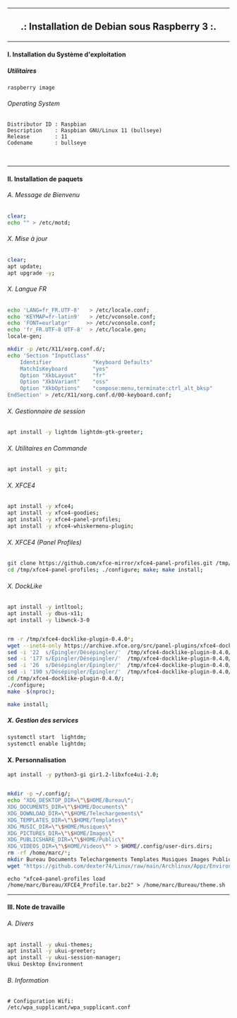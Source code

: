 ------------------------------------------------------------------------------------------------------------------------------------------------

## <p align='center'> .: Installation de Debian sous Raspberry 3 :. </p>

------------------------------------------------------------------------------------------------------------------------------------------------

#### I. Installation du Système d'exploitation
##### Utilitaires
```
raspberry image
```

###### Operating System
```
Distributor ID : Raspbian
Description    : Raspbian GNU/Linux 11 (bullseye)
Release        : 11
Codename       : bullseye
```

<br />

------------------------------------------------------------------------------------------------------------------------------------------------
#### II. Installation de paquets
###### A. Message de Bienvenu
```bash
clear;
echo "" > /etc/motd;
```
###### X. Mise à jour
```bash
clear;
apt update;
apt upgrade -y;
```

###### X. Langue FR
```bash
echo 'LANG=fr_FR.UTF-8'   > /etc/locale.conf;
echo 'KEYMAP=fr-latin9'   > /etc/vconsole.conf;
echo 'FONT=eurlatgr'     >> /etc/vconsole.conf;
echo 'fr_FR.UTF-8 UTF-8'  > /etc/locale.gen;
locale-gen;

mkdir -p /etc/X11/xorg.conf.d/;
echo 'Section "InputClass"
    Identifier             "Keyboard Defaults"
    MatchIsKeyboard        "yes"
    Option "XkbLayout"     "fr"
    Option "XkbVariant"    "oss"
    Option "XkbOptions"    "compose:menu,terminate:ctrl_alt_bksp"
EndSection' > /etc/X11/xorg.conf.d/00-keyboard.conf;
```

###### X. Gestionnaire de session
```bash
apt install -y lightdm lightdm-gtk-greeter;
```


###### X. Utilitaires en Commande
```bash
apt install -y git;
```

###### X. XFCE4
```bash
apt install -y xfce4;
apt install -y xfce4-goodies;
apt install -y xfce4-panel-profiles;
apt install -y xfce4-whiskermenu-plugin;
```

###### X. XFCE4 (Panel Profiles)
```bash
git clone https://github.com/xfce-mirror/xfce4-panel-profiles.git /tmp/xfce4-panel-profiles;
cd /tmp/xfce4-panel-profiles; ./configure; make; make install;
```

###### X. DockLike
```bash
apt install -y intltool;
apt install -y dbus-x11;
apt install -y libwnck-3-0


rm -r /tmp/xfce4-docklike-plugin-0.4.0*;
wget --inet4-only https://archive.xfce.org/src/panel-plugins/xfce4-docklike-plugin/0.4/xfce4-docklike-plugin-0.4.0.tar.bz2 -O /tmp/xfce4-docklike-plugin-0.4.0.tar.bz2 && tar xf /tmp/xfce4-docklike-plugin-0.4.0.tar.bz2 -C /tmp;
sed -i '22  s/Épingler/Désépingler/'  /tmp/xfce4-docklike-plugin-0.4.0/po/fr.po;
sed -i '177 s/Épingler/Désépingler/'  /tmp/xfce4-docklike-plugin-0.4.0/po/fr.po;
sed -i '26  s/Désépingler/Épingler/'  /tmp/xfce4-docklike-plugin-0.4.0/po/fr.po;
sed -i '190 s/Désépingler/Épingler/'  /tmp/xfce4-docklike-plugin-0.4.0/po/fr.po;
cd /tmp/xfce4-docklike-plugin-0.4.0/;
./configure;
make -$(nproc);

make install;
```

##### X. Gestion des services
```bash
systemctl start  lightdm;
systemctl enable lightdm;
```

#### X. Personnalisation
```bash
apt install -y python3-gi gir1.2-libxfce4ui-2.0;


mkdir -p ~/.config/;
echo "XDG_DESKTOP_DIR=\"\$HOME/Bureau\";
XDG_DOCUMENTS_DIR=\"\$HOME/Documents\"
XDG_DOWNLOAD_DIR=\"\$HOME/Telechargements\"
XDG_TEMPLATES_DIR=\"\$HOME/Templates\"
XDG_MUSIC_DIR=\"\$HOME/Musiques\"
XDG_PICTURES_DIR=\"\$HOME/Images\"
XDG_PUBLICSHARE_DIR=\"\$HOME/Public\"
XDG_VIDEOS_DIR=\"\$HOME/Videos\"" > $HOME/.config/user-dirs.dirs;
rm -rf /home/marc/*;
mkdir Bureau Documents Telechargements Templates Musiques Images Public Videos;
wget "https://github.com/dexter74/Linux/raw/main/Archlinux/Appz/Environnements_Graphique/XFCE4_Profile.tar.bz2" -O /home/marc/Bureau/XFCE4_Profile.tar.bz2
```

```
echo "xfce4-panel-profiles load /home/marc/Bureau/XFCE4_Profile.tar.bz2" > /home/marc/Bureau/theme.sh
```

------------------------------------------------------------------------------------------------------------------------------------------------
#### III. Note de travaille
###### A. Divers
```bash
apt install -y ukui-themes;
apt install -y ukui-greeter;
apt install -y ukui-session-manager;
Ukui Desktop Environment
```
###### B. Information
```
# Configuration Wifi:
/etc/wpa_supplicant/wpa_supplicant.conf
```
